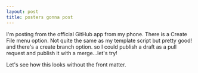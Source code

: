 ```yaml
---
layout: post
title: posters gonna post
---
```


I'm posting from the official GitHub app from my phone. There is a Create File menu option. Not quite the same as my template script but pretty good! and there's a create branch option. so I could publish a draft as a pull request and publish it with a merge...let's try!

Let's see how this looks without the front matter.
